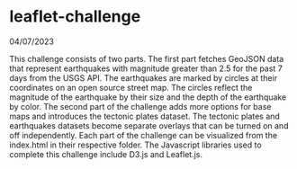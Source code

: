 # leaflet-challenge

04/07/2023

This challenge consists of two parts. The first part fetches GeoJSON data that represent earthquakes with magnitude greater than 2.5 for the past 7 days from the USGS API. The earthquakes are marked by circles at their coordinates on an open source street map. The circles reflect the magnitude of the earthquake by their size and the depth of the earthquake by color. The second part of the challenge adds more options for base maps and introduces the tectonic plates dataset. The tectonic plates and earthquakes datasets become separate overlays that can be turned on and off independently. Each part of the challenge can be visualized from the index.html in their respective folder. The Javascript libraries used to complete this challenge include D3.js and Leaflet.js. 
